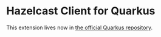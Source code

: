 # Hazelcast Client for Quarkus

This extension lives now in [the official Quarkus repository](https://github.com/quarkusio/quarkus/pull/6758).